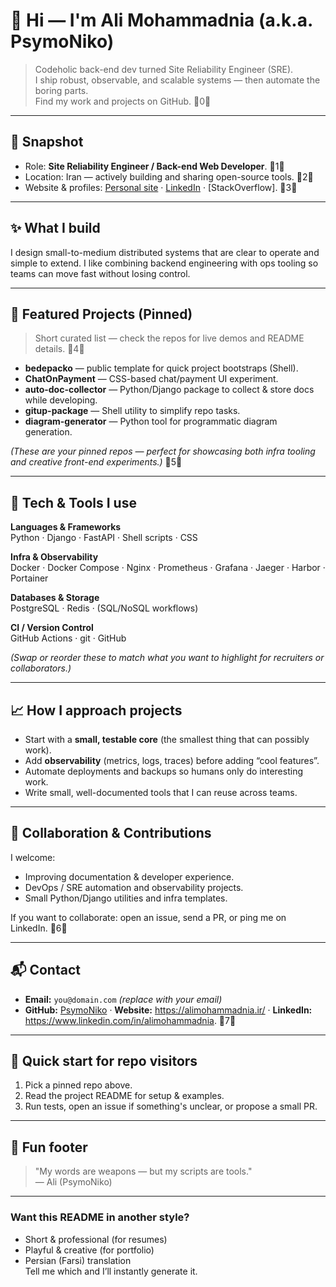 # 👋 Hi — I'm **Ali Mohammadnia** (a.k.a. **PsymoNiko**)

> Codeholic back-end dev turned Site Reliability Engineer (SRE).  
> I ship robust, observable, and scalable systems — then automate the boring parts.  
> Find my work and projects on GitHub. 0

---

## 🚀 Snapshot
- Role: **Site Reliability Engineer / Back-end Web Developer**. 1  
- Location: Iran — actively building and sharing open-source tools. 2  
- Website & profiles: [Personal site](https://alimohammadnia.ir/) · [LinkedIn](https://www.linkedin.com/in/alimohammadnia) · [StackOverflow]. 3

---

## ✨ What I build
I design small-to-medium distributed systems that are clear to operate and simple to extend. I like combining backend engineering with ops tooling so teams can move fast without losing control.

---

## 🔭 Featured Projects (Pinned)
> Short curated list — check the repos for live demos and README details. 4

- **bedepacko** — public template for quick project bootstraps (Shell).  
- **ChatOnPayment** — CSS-based chat/payment UI experiment.  
- **auto-doc-collector** — Python/Django package to collect & store docs while developing.  
- **gitup-package** — Shell utility to simplify repo tasks.  
- **diagram-generator** — Python tool for programmatic diagram generation.

*(These are your pinned repos — perfect for showcasing both infra tooling and creative front-end experiments.)* 5

---

## 🧰 Tech & Tools I use
**Languages & Frameworks**  
Python · Django · FastAPI · Shell scripts · CSS

**Infra & Observability**  
Docker · Docker Compose · Nginx · Prometheus · Grafana · Jaeger · Harbor · Portainer

**Databases & Storage**  
PostgreSQL · Redis · (SQL/NoSQL workflows)

**CI / Version Control**  
GitHub Actions · git · GitHub

*(Swap or reorder these to match what you want to highlight for recruiters or collaborators.)*

---

## 📈 How I approach projects
- Start with a **small, testable core** (the smallest thing that can possibly work).  
- Add **observability** (metrics, logs, traces) before adding “cool features”.  
- Automate deployments and backups so humans only do interesting work.  
- Write small, well-documented tools that I can reuse across teams.

---

## 🧩 Collaboration & Contributions
I welcome:
- Improving documentation & developer experience.
- DevOps / SRE automation and observability projects.
- Small Python/Django utilities and infra templates.

If you want to collaborate: open an issue, send a PR, or ping me on LinkedIn. 6

---

## 📬 Contact
- **Email:** `you@domain.com` *(replace with your email)*  
- **GitHub:** [PsymoNiko](https://github.com/PsymoNiko) · **Website:** https://alimohammadnia.ir/ · **LinkedIn:** https://www.linkedin.com/in/alimohammadnia. 7

---

## 🎯 Quick start for repo visitors
1. Pick a pinned repo above.  
2. Read the project README for setup & examples.  
3. Run tests, open an issue if something's unclear, or propose a small PR.

---

## 🧠 Fun footer
> "My words are weapons — but my scripts are tools."  
> — Ali (PsymoNiko)

---

### Want this README in another style?
- Short & professional (for resumes)  
- Playful & creative (for portfolio)  
- Persian (Farsi) translation  
Tell me which and I’ll instantly generate it.